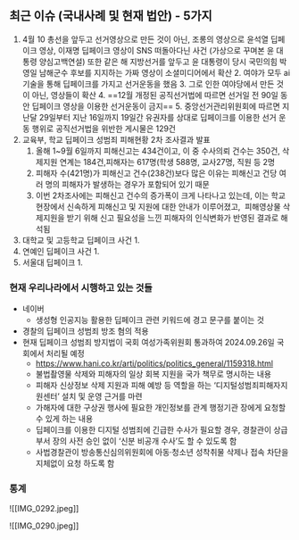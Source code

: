 ## 최근 이슈 (국내사례 및 현재 법안) - 5가지
1. 4월 10 총선을 앞두고 선거영상으로 만든 것이 아닌, 조롱의 영상으로 윤석열 딥페이크 영상, 이재명 딥페이크 영상이 SNS 떠돌아다닌 사건 (가상으로 꾸며본 윤 대통령 양심고백연설) 또한 같은 해 지방선거를 앞두고 윤 대통령이 당시 국민의힘 박영일 남해군수 후보를 지지하는 가짜 영상이 소셜미디어에서 확산
	2. 여야가 모두 ai기술을 통해 딥페이크를 가지고 선거운동을 했음
	3. 그로 인한 여야당에서 만든 것이 아닌, 영상들이 확산
	4. ==12월 개정된 공직선거법에 따르면 선거일 전 90일 동안 딥페이크 영상을 이용한 선거운동이 금지==
	5. 중앙선거관리위원회에 따르면 지난달 29일부터 지난 16일까지 19일간 유권자를 상대로 딥페이크를 이용한 선거 운동 행위로 공직선거법을 위반한 게시물은 129건
2. 교육부, 학교 딥페이크 성범죄 피해현황 2차 조사결과 발표
	1. 올해 1~9월 6일까지 피해신고는 434건이고, 이 중 수사의뢰 건수는 350건, 삭제지원 연계는 184건,피해자는 617명(학생 588명, 교사27명, 직원 등 2명
	2. 피해자 수(421명)가 피해신고 건수(238건)보다 많은 이유는 피해신고 건당 여러 명의 피해자가 발생하는 경우가 포함되어 있기 때문
	3. 이번 2차조사에는 피해신고 건수의 증가폭이 크게 나타나고 있는데, 이는 학교현장에서 신속하게 피해신고 및 지원에 대한 안내가 이루어졌고,  피해영상물 삭제지원을 받기 위해 신고 필요성을 느낀 피해자의 인식변화가 반영된 결과로 해석됨
3. 대학교 및 고등학교 딥페이크 사건
	1. 
1. 연예인 딥페이크 사건
	1. 
2. 서울대 딥페이크
	1. 

### 현재 우리나라에서 시행하고 있는 것들 
- 네이버
	- 생성형 인공지능 활용한 딥페이크 관련 키워드에 경고 문구를 붙이는 것
- 경찰의 딥페이크 성범죄 방조 혐의 적용
- 현재 딥페이크 성범죄 방지법이 국회 여성가족위원회 통과하여 2024.09.26일 국회에서 처리될 예정
	- https://www.hani.co.kr/arti/politics/politics_general/1159318.html
	- 불법촬영물 삭제와 피해자의 일상 회복 지원을 국가 책무로 명시하는 내용
	- 피해자 신상정보 삭제 지원과 피해 예방 등 역할을 하는 ‘디지털성범죄피해자지원센터’ 설치 및 운영 근거를 마련
	- 가해자에 대한 구상권 행사에 필요한 개인정보를 관계 행정기관 장에게 요청할 수 있게 하는 내용
	- 딥페이크를 이용한 디지털 성범죄에 긴급한 수사가 필요할 경우, 경찰관이 상급 부서 장의 사전 승인 없이 ‘신분 비공개 수사’도 할 수 있도록 함
	- 사법경찰관이 방송통신심의위원회에 아동·청소년 성착취물 삭제나 접속 차단을 지체없이 요청 하도록 함
### 통계
![[IMG_0292.jpeg]]

![[IMG_0290.jpeg]]